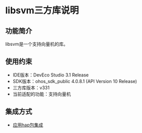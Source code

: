 # libsvm三方库说明
## 功能简介
libsvm是一个支持向量机的库。
## 使用约束
- IDE版本：DevEco Studio 3.1 Release
- SDK版本：ohos_sdk_public 4.0.8.1 (API Version 10 Release)
- 三方库版本：v331
- 当前适配的功能：支持向量机

## 集成方式
+ [应用hap包集成](docs/hap_integrate.md)
